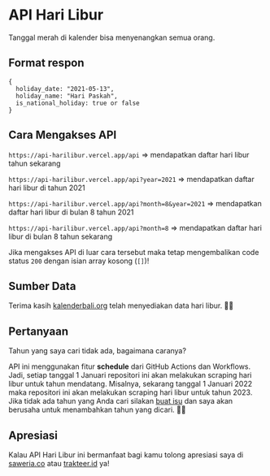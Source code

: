 # API Hari Libur

Tanggal merah di kalender bisa menyenangkan semua orang.

## Format respon

```
{
  holiday_date: "2021-05-13",
  holiday_name: "Hari Paskah",
  is_national_holiday: true or false
}
```

## Cara Mengakses API

`https://api-harilibur.vercel.app/api` => mendapatkan daftar hari libur tahun sekarang

`https://api-harilibur.vercel.app/api?year=2021` => mendapatkan daftar hari libur di tahun 2021

`https://api-harilibur.vercel.app/api?month=8&year=2021` => mendapatkan daftar hari libur di bulan 8 tahun 2021

`https://api-harilibur.vercel.app/api?month=8` => mendapatkan daftar hari libur di bulan 8 tahun sekarang

Jika mengakses API di luar cara tersebut maka tetap mengembalikan code status `200` dengan isian array kosong (`[]`)!

## Sumber Data

Terima kasih [kalenderbali.org](http://kalenderbali.org) telah menyediakan data hari libur. 🙏🏻

## Pertanyaan

Tahun yang saya cari tidak ada, bagaimana caranya?

API ini menggunakan fitur **schedule** dari GitHub Actions dan Workflows. Jadi, setiap tanggal 1 Januari repositori ini akan melakukan scraping hari libur untuk tahun mendatang. Misalnya, sekarang tanggal 1 Januari 2022 maka repositori ini akan melakukan scraping hari libur untuk tahun 2023. Jika tidak ada tahun yang Anda cari silakan [buat isu](https://github.com/satyakresna/api-harilibur/issues) dan saya akan berusaha untuk menambahkan tahun yang dicari. 🙏🏻

## Apresiasi

Kalau API Hari Libur ini bermanfaat bagi kamu tolong apresiasi saya di [saweria.co](https://saweria.co/satyakresna) atau [trakteer.id](https://trakteer.id/satyakresna) ya!
